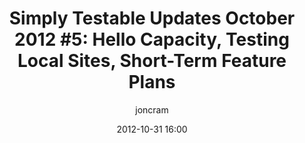 ---
title: "Simply Testable Updates October 2012 #5: Hello Capacity, Testing Local Sites,  Short-Term Feature Plans"
short_title: "Simply Testable Updates Oct #5: Hello Capacity, Testing Local Sites"
date: 2012-10-31 16:00
author: joncram
newsletter_meta:
    issue_number: 15th
    url: https://us5.campaign-archive1.com/?u=ac75e33d993d2b502e333ddd0&amp;id=0cb60c52d2
    closing_sentence: Expect the next in a week from now, November 7 2012.
    highlights:
        - The service copes with capacity much better than it used to
        - I wrote today about how you can <a href="/how-to-test-a-local-site/">use Simply Testable to test a local site</a>
        - Account creation is mostly complete locally. Tests you start when logged in are private to you.
        - When retrieving URLs from compressed sitemaps, we no longer care what Content-Type accompanies the sitemap; HTTP headers lie.
---